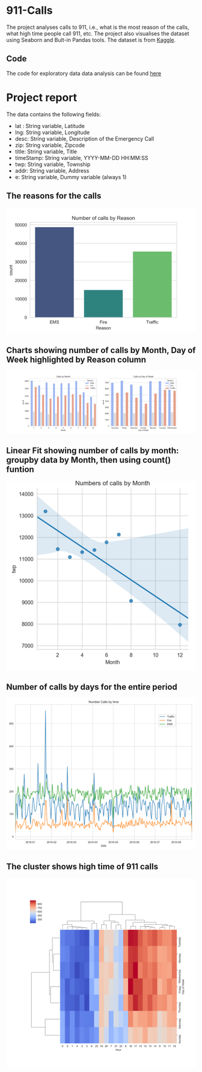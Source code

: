 # 911-Calls
The project analyses calls to 911, i.e., what is the most reason of the calls, what high time people call 911, etc. The project also visualises the dataset using Seaborn and Bult-in Pandas tools. The dataset is from [Kaggle](https://www.kaggle.com/mchirico/montcoalert). 


## Code
The code for exploratory data data analysis can be found [here](https://github.com/lamdoanduc/Exploratory-data-analysis-projects/blob/master/911-Calls-master/911_calls_code.ipynb)

# Project report

The data contains the following fields:

* lat : String variable, Latitude
* lng: String variable, Longitude
* desc: String variable, Description of the Emergency Call
* zip: String variable, Zipcode
* title: String variable, Title
* timeStamp: String variable, YYYY-MM-DD HH:MM:SS
* twp: String variable, Township
* addr: String variable, Address
* e: String variable, Dummy variable (always 1)

## The reasons for the calls

![Image description](https://github.com/lamdoanduc/Exploratory-data-analysis-projects/blob/master/911-Calls-master/Plots/fig_countplot_reason_1.png)

## Charts showing number of calls by Month, Day of Week highlighted by Reason column

![Image description](https://github.com/lamdoanduc/Exploratory-data-analysis-projects/blob/master/911-Calls-master/Plots/calls_by_time.png)

## Linear Fit showing number of calls by month: groupby data by Month, then using count() funtion

![Image description](https://github.com/lamdoanduc/Exploratory-data-analysis-projects/blob/master/911-Calls-master/Plots/Number_of_calls_by_Month.png)

## Number of calls by days for the entire period

![Image description](https://github.com/lamdoanduc/Exploratory-data-analysis-projects/blob/master/911-Calls-master/Plots/Number_of_calls_by_time.png)

## The cluster shows high time of 911 calls

![Image description](https://github.com/lamdoanduc/Exploratory-data-analysis-projects/blob/master/911-Calls-master/Plots/heatmap.png)


